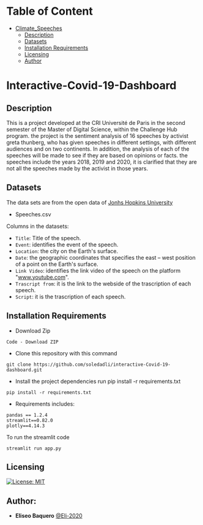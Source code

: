 Table of Content
================
* [Climate_Speeches](#Climate_Speeches)
  * [Description](#description)
  * [Datasets](#datasets)
  * [Installation Requirements](#installation-requirements)
  * [Licensing](#licensing)
  * [Author](#Authors)

# Interactive-Covid-19-Dashboard


## Description
This is a project developed at the CRI Université de Paris in the second semester of the Master of Digital Science, within the Challenge Hub program. the project is the sentiment analysis of 16 speeches by activist greta thunberg, who has given speeches in different settings, with different audiences and on two continents.
In addition, the analysis of each of the speeches will be made to see if they are based on opinions or facts. the speeches include the years 2018, 2019 and 2020, it is clarified that they are not all the speeches made by the activist in those years.

## Datasets
The data sets are from the open data of [Jonhs Hopkins University](https://github.com/CSSEGISandData/COVID-19)
* Speeches.csv

Columns in the datasets:

- `Title`: Title of the speech.
- `Event`: identifies the event of the speech.
- `Location`: the city on the Earth's surface.
- `Date`: the geographic coordinates that specifies the east – west position of a point on the Earth's surface.
- `Link Video`: identifies the link video of the speech on the platform "www.youtube.com".
- `Trascript from`: it is the link to the webside of the trascription of each speech. 
- `Script`: it is the trascription of each speech. 


## Installation Requirements
- Download Zip
```
Code - Download ZIP
```

- Clone this repository with this command
```
git clone https://github.com/soledadli/interactive-Covid-19-dashboard.git
```
- Install the project dependencies run pip install -r requirements.txt
```
pip install -r requirements.txt
```
- Requirements includes:
```
pandas == 1.2.4
streamlit==0.82.0
plotly==4.14.3
```
To run the streamlit code
```
streamlit run app.py
```
## Licensing
[![License: MIT](https://img.shields.io/badge/License-MIT-yellow.svg)](https://opensource.org/licenses/MIT)


## Author:

* **Eliseo Baquero** [@Eli-2020](https://github.com/Eli-2020)
